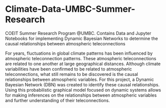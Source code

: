 # Climate-Data-UMBC-Summer-Research
COEIT Summer Research Program @UMBC. Contains Data and Jupyter Notebooks for implementing Dynamic Bayesian Networks to determine the causal relationships between atmospheric teleconnections


For years, fluctuations in global climate patterns has been influenced by atmospheric teleconnection patterns. These atmospheric teleconnections are related to one another at large geographical distances. Although climate variabilities have been confirmed to be related to atmospheric teleconnections, what still remains to be discovered is the causal relationships between atmospheric variables. For this project, a Dynamic Bayesian Network (DBN) was created to identify these causal relationships. Using this probabilistic graphical model focused on dynamic systems allows for making inferences on the relationships between atmospheric variables and further understanding of their teleconnections.
